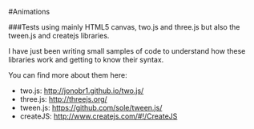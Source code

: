 #Animations

###Tests using mainly HTML5 canvas, two.js and three.js but also the tween.js and createjs libraries.

I have just been writing small samples of code to understand how these libraries work and getting to know their syntax.

You can find more about them here:

- two.js: http://jonobr1.github.io/two.js/
- three.js: http://threejs.org/
- tween.js: https://github.com/sole/tween.js/
- createJS: http://www.createjs.com/#!/CreateJS
